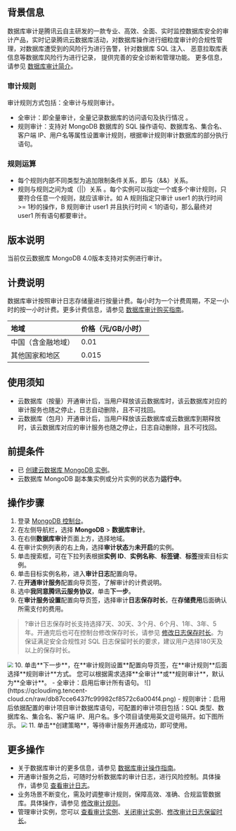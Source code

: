 ## 背景信息
数据库审计是腾讯云自主研发的一款专业、高效、全面、实时监控数据库安全的审计产品，实时记录腾讯云数据库活动，对数据库操作进行细粒度审计的合规性管理，对数据库遭受到的风险行为进行告警，针对数据库 SQL 注入、 恶意拉取库表信息等数据库风险行为进行记录， 提供完善的安全诊断和管理功能。 更多信息，请参见 [数据库审计简介](https://cloud.tencent.com/document/product/672/14401)。

### 审计规则

审计规则方式包括：全审计与规则审计。

- 全审计：即全量审计，全量记录数据库的访问语句及执行情况 。
- 规则审计：支持对 MongoDB 数据库的 SQL 操作语句、数据库名、集合名、客户端 IP、用户名等属性设置审计规则，根据审计规则审计数据库的部分执行语句。

### 规则运算

- 每个规则内部不同类型为追加限制条件关系，即与（&&）关系。
- 规则与规则之间为或（||）关系 。每个实例可以指定一个或多个审计规则，只要符合任意一个规则，就应该审计。如 A 规则指定只审计 user1 的执行时间 >= 1秒的操作，B 规则审计 user1 并且执行时间 < 1的语句，那么最终对 user1 所有语句都要审计。

## 版本说明
当前仅云数据库 MongoDB 4.0版本支持对实例进行审计。

## 计费说明
数据库审计按照审计日志存储量进行按量计费。每小时为一个计费周期，不足一小时的按一小时计费。更多计费信息，请参见 [数据库审计购买指南](https://cloud.tencent.com/document/product/672/45980)。

| 地域               | 价格（元/GB/小时） |
| :----------------- | :----------------- |
| 中国（含金融地域） | 0.01               |
| 其他国家和地区     | 0.015              |

## 使用须知
- 云数据库（按量）开通审计后，当用户释放该云数据库时，该云数据库对应的审计服务也随之停止，日志自动删除，且不可找回。
- 云数据库（包月）开通审计后，当用户释放该云数据库或云数据库到期释放时，该云数据库对应的审计服务也随之停止，日志自动删除，且不可找回。

## 前提条件
- 已 [创建云数据库 MongoDB 实例](https://cloud.tencent.com/document/product/240/3551)。
- 云数据库 MongoDB 副本集实例或分片实例的状态为**运行中**。

## 操作步骤
1. 登录 [MongoDB 控制台](https://console.cloud.tencent.com/mongodb)。
2. 在左侧导航栏，选择 **MongoDB** > **数据库审计**。
3. 在右侧**数据库审计**页面上方，选择地域。
4. 在审计实例列表的右上角，选择**审计状态**为**未开启**的实例。
5. 单击搜索框，可在下拉列表根据**实例 ID**、**实例名称**、**标签键**、**标签**搜索目标实例。
6. 单击目标实例名称，进入**审计日志**配置向导。
7. 在**开通审计服务**配置向导页签，了解审计的计费说明。
8. 选中**我同意腾讯云服务协议**，单击**下一步**。
9. 在**审计服务设置**配置向导页签，选择审计**日志保存时长**，在**存储费用**后面确认所需支付的费用。
> ?审计日志保存时长支持选择7天、30天、3个月、6个月、1年、3年、5年。开通完后也可在控制台修改保存时长，请参见 [修改日志保存时长](https://cloud.tencent.com/document/product/240/78933)。为保证满足安全合规性对 SQL 日志保留时长的要求，建议用户选择180天及以上的保存时长。
> 
<img src="https://qcloudimg.tencent-cloud.cn/raw/92b9572fe47037db80619d0528deaee6.png" style="zoom:80%;" />
10. 单击**下一步**，在**审计规则设置**配置向导页签，在**审计规则**后面选择**规则审计**方式。
您可以根据需求选择**全审计**或**规则审计**，默认为**全审计**。
  - 全审计：启用后审计所有语句。 
  ![](https://qcloudimg.tencent-cloud.cn/raw/db87cce6437fc99982cf8572c6a004f4.png)      
  - 规则审计：启用后依据配置的审计项目审计数据库语句，可配置的审计项目包括：SQL 类型、数据库名、集合名、客户端 IP、用户名。多个项目请使用英文逗号隔开。如下图所示。
<img src="https://qcloudimg.tencent-cloud.cn/raw/28f280a0cf61f00f3fa59ea96ac23ea8.png" style="zoom:80%;" />
11. 单击**创建策略**，等待审计服务开通成功，即可使用。

## 更多操作
- 关于数据库审计的更多信息，请参见 [数据库审计操作指南](https://cloud.tencent.com/document/product/672/61284)。
- 开通审计服务之后，可随时分析数据库的审计日志，进行风险控制。具体操作，请参见 [查看审计日志](https://cloud.tencent.com/document/product/240/78931)。
- 业务场景不断变化，需及时调整审计规则，保障高效、准确、合规监管数据库。具体操作，请参见 [修改审计规则](https://cloud.tencent.com/document/product/240/78932)。
- 管理审计实例，您可以 [查看审计实例](https://cloud.tencent.com/document/product/240/78930)、[关闭审计实例](https://cloud.tencent.com/document/product/240/78934)、[修改审计日志保留时长](https://cloud.tencent.com/document/product/240/78933)。

